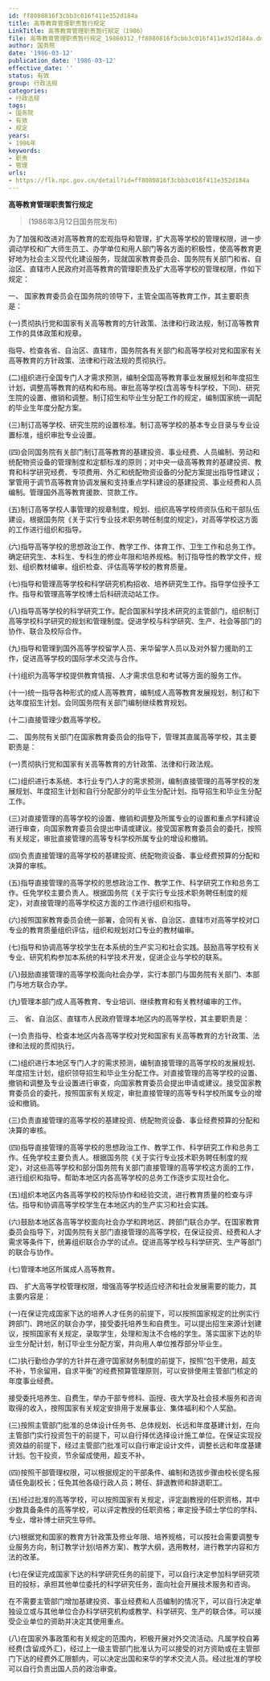 ```yaml
---
id: ff8080816f3cbb3c016f411e352d184a
title: 高等教育管理职责暂行规定
LinkTitle: 高等教育管理职责暂行规定（1986）
file: 高等教育管理职责暂行规定_19860312_ff8080816f3cbb3c016f411e352d184a.docx
author: 国务院
date: '1986-03-12'
publication_date: '1986-03-12'
effective_date: ''
status: 有效
group: 行政法规
categories:
- 行政法规
tags:
- 国务院
- 有效
- 规定
years:
- 1986年
keywords:
- 职责
- 管理
urls:
- https://flk.npc.gov.cn/detail?id=ff8080816f3cbb3c016f411e352d184a
---
```


**高等教育管理职责暂行规定**

> (1986年3月12日国务院发布)

为了加强和改进对高等教育的宏观指导和管理，扩大高等学校的管理权限，进一步调动学校和广大师生员工、办学单位和用人部门等各方面的积极性，使高等教育更好地为社会主义现代化建设服务，现就国家教育委员会、国务院有关部门和省、自治区、直辖市人民政府对高等教育的管理职责及扩大高等学校的管理权限，作如下规定：

一、 国家教育委员会在国务院的领导下，主管全国高等教育工作，其主要职责是：

(一)贯彻执行党和国家有关高等教育的方针政策、法律和行政法规，制订高等教育工作的具体政策和规章。

指导、检查各省、自治区、直辖市，国务院各有关部门和高等学校对党和国家有关高等教育的方针政策、法律和行政法规的贯彻执行。

(二)组织进行全国专门人才需求预测，编制全国高等教育事业发展规划和年度招生计划，调整高等教育的结构和布局。审批高等学校(含高等专科学校，下同)、研究生院的设置、撤销和调整。制订招生和毕业生分配工作的规定，编制国家统一调配的毕业生年度分配方案。

(三)制订高等学校、研究生院的设置标准。制订高等学校的基本专业目录与专业设置标准，组织审批专业设置。

(四)会同国务院有关部门制订高等教育的基建投资、事业经费、人员编制、劳动和统配物资设备的管理制度和定额标准的原则；对中央一级高等教育的基建投资、教育和科学研究经费、专项费用、外汇和统配物资设备的分配方案提出指导性建议；掌管用于调节高等教育协调发展和支持重点学科建设的基建投资、事业经费和人员编制。管理国外高等教育援款、贷款工作。

(五)制订高等学校人事管理的规章制度，规划、组织高等学校师资队伍和干部队伍建设。根据国务院《关于实行专业技术职务聘任制度的规定》，对高等学校这方面的工作进行组织和指导。

(六)指导高等学校的思想政治工作、教学工作、体育工作、卫生工作和总务工作。确定研究生、本科生、专科生的修业年限和培养规格。制订指导性的教学文件，规划、组织教材编审。组织检查、评估高等学校的教育质量。

(七)指导和管理高等学校和科学研究机构招收、培养研究生工作。指导学位授予工作。指导和管理高等学校博士后科研流动站工作。

(八)指导高等学校的科学研究工作。配合国家科学技术研究的主管部门，组织制订高等学校科学研究的规划和管理制度。促进学校与科学研究、生产、社会等部门的协作、联合及校际合作。

(九)指导和管理到国外高等学校留学人员、来华留学人员以及对外智力援助的工作，促进高等学校的国际学术交流与合作。

(十)组织为高等学校提供教育情报、人才需求信息和考试等方面的服务工作。

(十一)统一指导各种形式的成人高等教育，编制成人高等教育发展规划，制订和下达年度招生计划。会同国务院有关部门编制继续教育规划。

(十二)直接管理少数高等学校。

二、 国务院有关部门在国家教育委员会的指导下，管理其直属高等学校，其主要职责是：

(一)贯彻执行党和国家有关高等教育的方针政策、法律和行政法规。

(二)组织进行本系统、本行业专门人才的需求预测，编制直接管理的高等学校的发展规划、年度招生计划和自行分配部分的毕业生分配计划。指导招生和毕业生分配工作。

(三)对直接管理的高等学校的设置、撤销和调整及所属专业的设置和重点学科建设进行审查，向国家教育委员会提出申请或建议。接受国家教育委员会的委托，按照有关规定，审批直接管理的高等专科学校所属专业的增设和撤销。

(四)负责直接管理的高等学校的基建投资、统配物资设备、事业经费预算的分配和决算的审核。

(五)指导直接管理的高等学校的思想政治工作、教学工作、科学研究工作和总务工作。任免学校主要负责人。根据国务院《关于实行专业技术职务聘任制度的规定》，对直接管理的高等学校这方面的工作进行组织和指导。

(六)按照国家教育委员会统一部署，会同有关省、自治区、直辖市对高等学校对口专业的教育质量组织评估，组织和规划对口专业的教材编审。

(七)指导和协调高等学校学生在本系统的生产实习和社会实践。鼓励高等学校有关专业、研究机构参加本系统的科学技术开发，促进企业与学校的联系。

(八)鼓励直接管理的高等学校面向社会办学，实行本部门与国务院有关部门、本部门与地方联合办学。

(九)管理本部门成人高等教育、专业培训、继续教育和有关教材编审的工作。

三、 省、自治区、直辖市人民政府管理本地区内的高等学校，其主要职责是：

(一)负责指导、检查本地区内各高等学校对党和国家有关高等教育的方针政策、法律和法规的贯彻执行。

(二)组织进行本地区专门人才的需求预测，编制直接管理的高等学校的发展规划、年度招生计划，组织领导招生和毕业生分配工作。对直接管理的高等学校的设置、撤销和调整及专业设置进行审查，向国家教育委员会提出申请或建议。接受国家教育委员会的委托，按照国家有关规定，审批直接管理的高等专科学校所属专业的增设和撤销。

(三)负责直接管理的高等学校的基建投资、统配物资设备、事业经费预算的分配和决算的审核。

(四)指导直接管理的高等学校的思想政治工作、教学工作、科学研究工作和总务工作。任免学校主要负责人。根据国务院《关于实行专业技术职务聘任制度的规定》，对这些高等学校和部分国务院有关部门直接管理的高等学校这方面的工作，进行组织和指导。帮助本地区内各高等学校的总务工作逐步实现社会化。

(五)组织本地区内各高等学校的校际协作和经验交流，进行教育质量的检查与评估。指导和协调高等学校学生在本地区内的生产实习和社会实践。

(六)鼓励本地区各高等学校面向社会办学和跨地区、跨部门联合办学。在国家教育委员会指导下，对国务院有关部门直接管理的高等学校，在保证投资、经费和人才需求等条件下，统筹组织联合办学的试点。促进高等学校与科学研究、生产等部门的联合与协作。

(七)管理本地区所属成人高等教育。

四、 扩大高等学校管理权限，增强高等学校适应经济和社会发展需要的能力，其主要内容是：

(一)在保证完成国家下达的培养人才任务的前提下，可以按照国家规定的比例实行跨部门、跨地区的联合办学，接受委托培养生和自费生。可以提出招生来源计划建议，按照国家有关规定，录取学生，处理和淘汰不合格的学生。落实国家下达的毕业生分配计划，制订毕业生分配方案，并向用人单位推荐部分毕业生。

(二)执行勤俭办学的方针并在遵守国家财务制度的前提下，按照“包干使用，超支不补，节余留用，自求平衡”的经费预算管理原则，可以安排使用主管部门核定的年度事业经费。

接受委托培养生、自费生，举办干部专修科、函授、夜大学及社会技术服务和咨询取得的收入，按照国家有关规定安排用于发展事业、集体福利和个人奖励。

(三)按照主管部门批准的总体设计任务书、总体规划、长远和年度基建计划，在向主管部门实行投资包干的前提下，可以自行择优选择设计施工单位。在保证实现投资效益的前提下，经过主管部门批准可以自行审定设计文件，调整长远和年度基建计划。包干投资，节余留成使用，超支不补。

(四)按照干部管理权限，可以根据规定的干部条件、编制和选拔步骤由校长提名报请任免副校长；任免其他各级行政人员；聘任、辞退教师和辞退职工。

(五)经过批准的高等学校，可以按照国家有关规定，评定副教授的任职资格，其中少数具备条件的高等学校，可以评定教授的任职资格；审定授予硕士学位的学科、专业，增补博士研究生导师。

(六)根据党和国家的教育方针政策及修业年限、培养规格，可以按社会需要调整专业服务方向，制订教学计划(培养方案)、教学大纲，选用教材，进行教学内容和方法的改革。

(七)在保证完成国家下达的科学研究任务的前提下，可以自行决定参加科学研究项目的投标，承担其他单位委托的科学研究任务，面向社会开展技术服务和咨询。

在不需要主管部门增加基建投资、事业经费和人员编制的情况下，可以自行决定单独设立或与其他单位合办科学研究机构或教学、科学研究、生产的联合体。可以接受企业单位的资助并决定其使用重点。

(八)在国家外事政策和有关规定的范围内，积极开展对外交流活动。凡属学校自筹经费(含留成外汇)，经过上一级主管部门批准认为可以接受的对方资助或在主管部门下达的经费外汇限额内，可以决定出国和来华的学术交流人员。经过批准的学校可以自行负责出国人员的政治审查。
